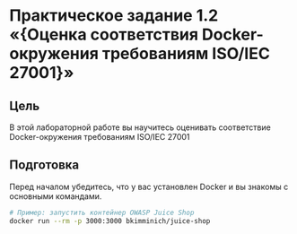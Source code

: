 # Практическое задание 1.2 «{Оценка соответствия Docker-окружения требованиям ISO/IEC 27001}»

## Цель
В этой лабораторной работе вы научитесь оценивать соответствие Docker-окружения требованиям ISO/IEC 27001

## Подготовка
Перед началом убедитесь, что у вас установлен Docker и вы знакомы с основными командами.

```bash
# Пример: запустить контейнер OWASP Juice Shop
docker run --rm -p 3000:3000 bkimminich/juice-shop